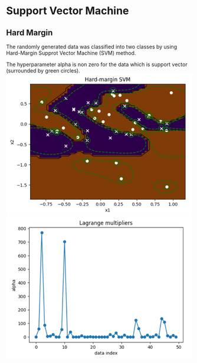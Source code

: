 # Support Vector Machine

## Hard Margin
The randomly generated data was classified into two classes by using Hard-Margin Supprot Vector Machine (SVM) method.

The hyperparameter alpha is non zero for the data which is support vector (surrounded by green circles).
![Hard-Margin](Image/Hard-Margin.png)
![Hard-Margin_alpha](Image/Hard-Margin_alpha.png)